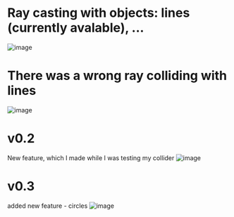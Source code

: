 # Ray casting with objects: lines (currently avalable), ...
![image](https://user-images.githubusercontent.com/77832376/140412355-62edd0b4-0140-49fb-844b-d7c44d0162d6.png)

# There was a wrong ray colliding with lines
![image](https://user-images.githubusercontent.com/77832376/140433075-a6ea4e58-300b-46f0-9606-d04516a88a9b.png)

# v0.2
New feature, which I made while I was testing my collider
![image](https://user-images.githubusercontent.com/77832376/140433224-7a20b844-6364-4b61-a857-16d784404e00.png)

# v0.3
added new feature - circles
![image](https://user-images.githubusercontent.com/77832376/140508921-f8e184a6-c8f2-4555-b8d7-e7e526a6bf61.png)

